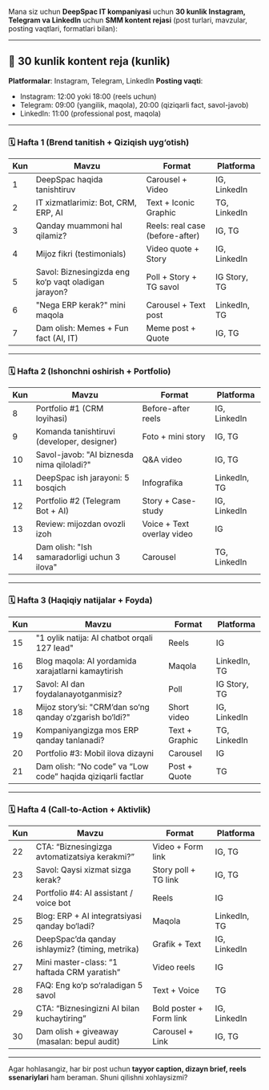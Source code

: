 Mana siz uchun **DeepSpac IT kompaniyasi** uchun **30 kunlik Instagram, Telegram va LinkedIn** uchun **SMM kontent rejasi** (post turlari, mavzular, posting vaqtlari, formatlari bilan):

---

## 📅 **30 kunlik kontent reja (kunlik)**

**Platformalar**: Instagram, Telegram, LinkedIn
**Posting vaqti**:

* Instagram: 12:00 yoki 18:00 (reels uchun)
* Telegram: 09:00 (yangilik, maqola), 20:00 (qiziqarli fact, savol-javob)
* LinkedIn: 11:00 (professional post, maqola)

---

### 🗓 **Hafta 1 (Brend tanitish + Qiziqish uyg‘otish)**

| Kun | Mavzu                                                | Format                          | Platforma    |
| --- | ---------------------------------------------------- | ------------------------------- | ------------ |
| 1   | DeepSpac haqida tanishtiruv                          | Carousel + Video                | IG, LinkedIn |
| 2   | IT xizmatlarimiz: Bot, CRM, ERP, AI                  | Text + Iconic Graphic           | TG, LinkedIn |
| 3   | Qanday muammoni hal qilamiz?                         | Reels: real case (before-after) | IG, TG       |
| 4   | Mijoz fikri (testimonials)                           | Video quote + Story             | IG, LinkedIn |
| 5   | Savol: Biznesingizda eng ko‘p vaqt oladigan jarayon? | Poll + Story + TG savol         | IG Story, TG |
| 6   | "Nega ERP kerak?" mini maqola                        | Carousel + Text post            | LinkedIn, TG |
| 7   | Dam olish: Memes + Fun fact (AI, IT)                 | Meme post + Quote               | IG, TG       |

---

### 🗓 **Hafta 2 (Ishonchni oshirish + Portfolio)**

| Kun | Mavzu                                        | Format                     | Platforma    |
| --- | -------------------------------------------- | -------------------------- | ------------ |
| 8   | Portfolio #1 (CRM loyihasi)                  | Before-after reels         | IG, LinkedIn |
| 9   | Komanda tanishtiruvi (developer, designer)   | Foto + mini story          | IG, TG       |
| 10  | Savol-javob: "AI biznesda nima qiloladi?"    | Q\&A video                 | IG, TG       |
| 11  | DeepSpac ish jarayoni: 5 bosqich             | Infografika                | LinkedIn, TG |
| 12  | Portfolio #2 (Telegram Bot + AI)             | Story + Case-study         | IG, LinkedIn |
| 13  | Review: mijozdan ovozli izoh                 | Voice + Text overlay video | IG           |
| 14  | Dam olish: "Ish samaradorligi uchun 3 ilova" | Carousel                   | TG, LinkedIn |

---

### 🗓 **Hafta 3 (Haqiqiy natijalar + Foyda)**

| Kun | Mavzu                                                       | Format         | Platforma    |
| --- | ----------------------------------------------------------- | -------------- | ------------ |
| 15  | "1 oylik natija: AI chatbot orqali 127 lead"                | Reels          | IG           |
| 16  | Blog maqola: AI yordamida xarajatlarni kamaytirish          | Maqola         | LinkedIn, TG |
| 17  | Savol: AI dan foydalanayotganmisiz?                         | Poll           | IG Story, TG |
| 18  | Mijoz story’si: "CRM’dan so‘ng qanday o‘zgarish bo‘ldi?"    | Short video    | IG, LinkedIn |
| 19  | Kompaniyangizga mos ERP qanday tanlanadi?                   | Text + Graphic | TG, LinkedIn |
| 20  | Portfolio #3: Mobil ilova dizayni                           | Carousel       | IG           |
| 21  | Dam olish: “No code” va “Low code” haqida qiziqarli factlar | Post + Quote   | TG           |

---

### 🗓 **Hafta 4 (Call-to-Action + Aktivlik)**

| Kun | Mavzu                                           | Format                  | Platforma    |
| --- | ----------------------------------------------- | ----------------------- | ------------ |
| 22  | CTA: “Biznesingizga avtomatizatsiya kerakmi?”   | Video + Form link       | IG, TG       |
| 23  | Savol: Qaysi xizmat sizga kerak?                | Story poll + TG link    | IG, TG       |
| 24  | Portfolio #4: AI assistant / voice bot          | Reels                   | IG           |
| 25  | Blog: ERP + AI integratsiyasi qanday bo‘ladi?   | Maqola                  | LinkedIn, TG |
| 26  | DeepSpac’da qanday ishlaymiz? (timing, metrika) | Grafik + Text           | IG, LinkedIn |
| 27  | Mini master-class: “1 haftada CRM yaratish”     | Video reels             | IG           |
| 28  | FAQ: Eng ko‘p so‘raladigan 5 savol              | Text + Voice            | TG           |
| 29  | CTA: “Biznesingizni AI bilan kuchaytiring”      | Bold poster + Form link | IG, LinkedIn |
| 30  | Dam olish + giveaway (masalan: bepul audit)     | Carousel + Link         | IG, TG       |

---

Agar hohlasangiz, har bir post uchun **tayyor caption, dizayn brief, reels ssenariylari** ham beraman. Shuni qilishni xohlaysizmi?
